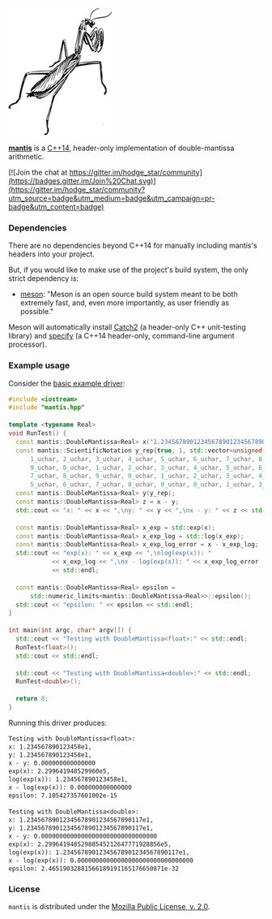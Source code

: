 ![](./images/mantis-50pct.png)

[**mantis**](https://gitlab.com/hodge_star/mantis) is a
[C++14](https://en.wikipedia.org/wiki/C%2B%2B14), header-only implementation of
double-mantissa arithmetic.

[![Join the chat at https://gitter.im/hodge_star/community](https://badges.gitter.im/Join%20Chat.svg)](https://gitter.im/hodge_star/community?utm_source=badge&utm_medium=badge&utm_campaign=pr-badge&utm_content=badge)

### Dependencies
There are no dependencies beyond C++14 for manually including mantis's headers
into your project.

But, if you would like to make use of the project's build system, the only
strict dependency is:

* [meson](http://mesonbuild.com): "Meson is an open source build system meant
to be both extremely fast, and, even more importantly, as user friendly as
possible."

Meson will automatically install
[Catch2](https://github.com/catchorg/Catch2) (a header-only C++
unit-testing library) and [specify](https://gitlab.com/hodge_star/specify)
(a C++14 header-only, command-line argument processor).

### Example usage

Consider the [basic example driver](https://gitlab.com/hodge_star/mantis/blob/master/example/basic.cc):
```c++
#include <iostream>
#include "mantis.hpp"

template <typename Real>
void RunTest() {
  const mantis::DoubleMantissa<Real> x("1.2345678901234567890123456789012e1");
  const mantis::ScientificNotation y_rep{true, 1, std::vector<unsigned char>{
      1_uchar, 2_uchar, 3_uchar, 4_uchar, 5_uchar, 6_uchar, 7_uchar, 8_uchar,
      9_uchar, 0_uchar, 1_uchar, 2_uchar, 3_uchar, 4_uchar, 5_uchar, 6_uchar,
      7_uchar, 8_uchar, 9_uchar, 0_uchar, 1_uchar, 2_uchar, 3_uchar, 4_uchar,
      5_uchar, 6_uchar, 7_uchar, 8_uchar, 9_uchar, 0_uchar, 1_uchar, 2_uchar}};
  const mantis::DoubleMantissa<Real> y(y_rep);
  const mantis::DoubleMantissa<Real> z = x - y;
  std::cout << "x: " << x << ",\ny: " << y << ",\nx - y: " << z << std::endl;

  const mantis::DoubleMantissa<Real> x_exp = std::exp(x);
  const mantis::DoubleMantissa<Real> x_exp_log = std::log(x_exp);
  const mantis::DoubleMantissa<Real> x_exp_log_error = x - x_exp_log;
  std::cout << "exp(x): " << x_exp << ",\nlog(exp(x)): "
            << x_exp_log << ",\nx - log(exp(x)): " << x_exp_log_error
            << std::endl;

  const mantis::DoubleMantissa<Real> epsilon =
      std::numeric_limits<mantis::DoubleMantissa<Real>>::epsilon();
  std::cout << "epsilon: " << epsilon << std::endl;
}

int main(int argc, char* argv[]) {
  std::cout << "Testing with DoubleMantissa<float>:" << std::endl;
  RunTest<float>();
  std::cout << std::endl;

  std::cout << "Testing with DoubleMantissa<double>:" << std::endl;
  RunTest<double>();

  return 0;
}
```

Running this driver produces:
```
Testing with DoubleMantissa<float>:
x: 1.234567890123458e1,
y: 1.234567890123458e1,
x - y: 0.000000000000000
exp(x): 2.299641948529960e5,
log(exp(x)): 1.234567890123458e1,
x - log(exp(x)): 0.000000000000000
epsilon: 7.105427357601002e-15

Testing with DoubleMantissa<double>:
x: 1.23456789012345678901234567890117e1,
y: 1.23456789012345678901234567890117e1,
x - y: 0.00000000000000000000000000000000
exp(x): 2.29964194852988545212647771928856e5,
log(exp(x)): 1.23456789012345678901234567890117e1,
x - log(exp(x)): 0.00000000000000000000000000000000
epsilon: 2.46519032881566189191165176650871e-32
```

### License
`mantis` is distributed under the
[Mozilla Public License, v. 2.0](https://www.mozilla.org/media/MPL/2.0/index.815ca599c9df.txt).
